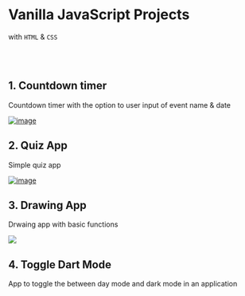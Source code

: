 # Vanilla JavaScript Projects
with `HTML` & `CSS`

</br>
</br>

## 1. Countdown timer
 Countdown timer with the option to user input of event name & date

<a href="https://ibb.co/DDyR09M"><img src="https://i.ibb.co/C5ZHRb9/image.png" alt="image"></a>
</br>

## 2. Quiz App 
Simple quiz app

<a href="https://ibb.co/HntL8hN"><img src="https://i.ibb.co/t8qwrLZ/image.png" alt="image"></a>
</br>

## 3. Drawing App 
Drwaing app with basic functions

<a href="https://ibb.co/xYMTNVR"><img src="https://i.ibb.co/G9VSqgb/image2.png" /></a>


## 4. Toggle Dart Mode 
App to toggle the between day mode and dark mode in an application



